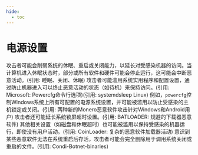 ```yaml
---
hide:
  - toc
---
```


# 电源设置

攻击者可能会削弱系统的休眠、重启或关闭能力，以延长对受感染机器的访问。当计算机进入休眠状态时，部分或所有软件和硬件可能会停止运行，这可能会中断恶意活动。(引用: 睡眠、关闭、休眠)  攻击者可能滥用系统实用程序和配置设置，通过防止机器进入可以终止恶意活动的状态（如待机）来保持访问。(引用: Microsoft: Powercfg命令行选项)(引用: systemdsleep Linux)  例如，`powercfg`控制Windows系统上所有可配置的电源系统设置，并可能被滥用以防止受感染的主机锁定或关闭。(引用: 两种新的Monero恶意软件攻击针对Windows和Android用户) 攻击者还可能延长系统锁屏超时设置。(引用: BATLOADER: 规避的下载器恶意软件) 其他相关设置（如磁盘和休眠超时）也可能被滥用以保持受感染的机器运行，即使没有用户活动。(引用: CoinLoader: 复杂的恶意软件加载器活动)  意识到某些恶意软件无法在系统重启后存活，攻击者可能会完全删除用于调用系统关闭或重启的文件。(引用: Condi-Botnet-binaries)
